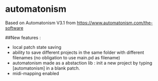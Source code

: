 # automatonism

Based on Automatonism V3.1 from https://www.automatonism.com/the-software

##New features :

* local patch state saving
* ability to save different projects in the same folder with different filenames (no obligation to use main.pd as filename)
* automatonism made as a abstaction lib : init a new project by typing [automatonism] in a blank patch.
* midi-mapping enabled
